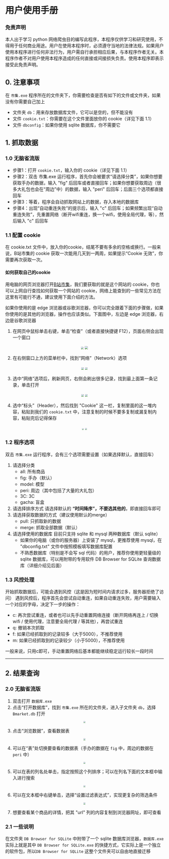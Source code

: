 # 用户使用手册

### 免责声明
本人出于学习 python 网络爬虫目的编写此程序，本程序仅供学习和研究使用，不得用于任何商业用途。用户在使用本程序时，必须遵守当地的法律法规。如果用户使用本程序进行任何非法行为，用户需自行承担相应后果，与本程序作者无关。本程序作者不对用户使用本程序造成的任何直接或间接损失负责。使用本程序即表示接受此免责声明。

## 0. 注意事项
在 `市集.exe` 程序所在的文件夹下，你需要检查是否有如下的文件或文件夹，如果没有你需要自己加上
+ 文件夹 `db`：用来存放数据库文件，它可以是空的，但不能没有
+ 文件 `cookie.txt`：你需要在这个文件里面放你的 cookie（详见下面 1.1）
+ 文件 `dbconfig`：如果你使用 sqlite 数据库，你不需要它


## 1. 抓取数据
### 1.0 无脑省流版
+ 步骤1：打开 `cookie.txt`，输入你的 cookie（详见下面 1.1）
+ 步骤2：双击 市集.exe 运行程序，首先你会被要求“请选择分类”，如果你想要获取手办的数据，输入 "fig" 后回车或者直接回车；如果你想要获取周边（很多大礼包也会在“周边”中）的数据，输入 "peri" 后回车；后面三个选项都直接回车
+ 步骤3：等着，程序会自动抓取网站上的数据，存入本地的数据库
+ 步骤4：出现“自动重连失败”的提示后，输入 "c" 后回车；如果频繁出现“自动重连失败”，先重置网络（断开wifi重连，换一个wifi，使用全局代理，等），然后输入 "c" 后回车

### 1.1 配置 cookie
在 cookie.txt 文件中，放入你的cookie，结尾不要有多余的空格或换行。一般来说，B站市集的 cookie 获取一次能用几天到一两周，如果提示“Cookie 无效”，你需要再次获取一次。

#### 如何获取自己的cookie
用电脑的网页浏览器打开[B站市集](https://mall.bilibili.com/neul-next/index.html?page=magic-market_index)，我们要获取的就是这个网站的 cookie，你也可以上网自行查找如何获取一个网站的 cookie，网络上能查到的一些常见方法在这里有可能行不通，建议使用下面介绍的方法。

如果你使用的是 edge 浏览器或谷歌浏览器，你可以完全跟着下面的步骤做，如果你使用的是其他的浏览器，操作也应该类似。下面图中，左边是 edge 浏览器，右边是谷歌浏览器
1. 在网页中鼠标单击右键，单击“检查”（或者直接快捷键 F12），页面右侧会出现一个窗口
<div align=center>
<img src="img/edge_1.jpg" style="zoom: 50%;" />
<img src="img/chrome_1.jpg" style="zoom: 65%;" />
</div>

2. 在右侧窗口上方的菜单栏中，找到“网络”（Network）选项
<div align=center>
<img src="img/edge_2.jpg" style="zoom: 55%;" />
<img src="img/chrome_2.jpg" style="zoom: 50%;" />
</div>

3. 选中“网络”选项后，刷新网页，右侧会刷出很多记录，找到最上面第一条记录，单击打开
<div align=center>
<img src="img/edge_3.jpg" style="zoom: 55%;" />
<img src="img/chrome_3.jpg" style="zoom: 50%;" />
</div>

4. 选中“标头”（Header），然后找到 "Cookie" 这一栏，复制里面的这一堆内容，粘贴到我们的 `cookie.txt` 中，注意复制的时候不要多复制或漏复制内容，粘贴完后记得保存
<div align=center>
<img src="img/edge_4.jpg" style="zoom: 37%;" />
<img src="img/chrome_4.jpg" style="zoom: 38%;" />
</div>


### 1.2 程序选项
双击 `市集.exe` 运行程序，会有三个选项需要设置（如果选择默认，直接回车）
1. 请选择分类
    + all: 所有商品
    + fig: 手办（默认）
    + model: 模型
    + peri: 周边（其中包括了大量的大礼包）
    + 3C: 3C
    + gacha: 盲盒
2. 请选择排序方式
    请选择默认的 **“时间降序”，不要选其他的**，即直接回车即可
3. 请选择获取数据的方式（建议使用默认的merge）
    + pull: 只抓取新的数据
    + merge: 抓取全部数据（默认）
4. 请选择使用的数据库
    目前只支持 sqlite 和 mysql 两种数据库（默认 sqlite）
    + 如果你的电脑（或你的服务器）上安装了 mysql，更推荐使用 mysql，在 "dbconfig.txt" 文件中按照模板填写数据库配置
    + 不熟悉数据库（特别是不会写 sql 代码）的用户，推荐你使用更轻量级的 sqlite 数据库，可以用附带的专用软件 DB Browser for SQLite 查询数据库（详细介绍见后面）

### 1.3 风控处理
开始抓取数据后，可能会遇到风控（这是因为短时间内请求过多，服务器拒绝了访问）
遇到风控后，程序首先会尝试自动重连，如果自动重连失败，用户需要输入一个对应的字母，决定下一步的操作：
+ c: 再次尝试重连，或者也可以先手动重置网络连接（断开网络再连上 / 切换wifi / 使用代理，注意要全局代理 / 等其他），再尝试重连
+ q: 撤销本次抓取
+ f: 如果已经抓取到的记录较多（大于5000），不推荐使用
+ m: 如果已经抓取到的记录较少（小于5000），不推荐使用

一般来说，只用c即可，手动重置网络后基本都能继续稳定运行较长一段时间

----------------------------------------

## 2. 结果查询

### 2.0 无脑省流版
1. 双击打开 `数据库.exe`
2. 点击“打开数据库”，找到 `市集.exe` 所在的文件夹，进入子文件夹 `db`，选择 `Bmarket.db` 打开
<div align=center>
<img src="img/sqlite_1.jpg" style="zoom: 40%;" />
</div>

3. 点击“浏览数据”，查看数据表
<div align=center>
<img src="img/sqlite_2.jpg" style="zoom: 40%;" />
</div>

4. 可以在“表”处切换要查看的数据表（手办的数据在 `fig` 中，周边的数据在 `peri` 中）
<div align=center>
<img src="img/sqlite_3.jpg" style="zoom: 40%;" />
</div>

5. 可以在表的列名处单击，指定按照这个列排序；可以在列名下面的文本框中输入进行搜索
<div align=center>
<img src="img/sqlite_4.jpg" style="zoom: 40%;" />
</div>

6. 可以在文本框中右键单击，选择“设置过滤表达式”，实现更复杂的筛选条件
<div align=center>
<img src="img/sqlite_5.jpg" style="zoom: 40%;" />
</div>

7. 想要查看某个商品的详情，把其 "url" 列的内容复制到浏览器网址，即可查看

### 2.1 一些说明
在文件夹 `DB Browser for SQLite` 中附带了一个 sqlite 数据库浏览器，`数据库.exe` 实际上就是其中 `DB Browser for SQLite.exe` 的快捷方式，它实际上是一个独立的软件包，所以`DB Browser for SQLite` 这整个文件夹可以自由地直接迁移
